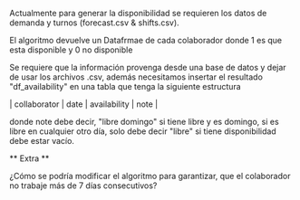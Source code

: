 Actualmente para generar la disponibilidad se requieren los datos de demanda y turnos (forecast.csv & shifts.csv).  

El algoritmo devuelve un Datafrmae de cada colaborador donde 1 es que esta disponible y 0 no disponible  

Se requiere que la información provenga desde una base de datos y dejar de usar los archivos .csv, además necesitamos insertar el resultado "df_availability" en una tabla que tenga la siguiente estructura  

| collaborator | date | availability | note |  

donde note debe decir, "libre domingo" si tiene libre y es domingo, si es libre en cualquier otro día, solo debe decir "libre" si tiene disponibilidad debe estar vacío. 

** Extra **  

¿Cómo se podría modificar el algoritmo para garantizar, que el colaborador no trabaje más de 7 días consecutivos?